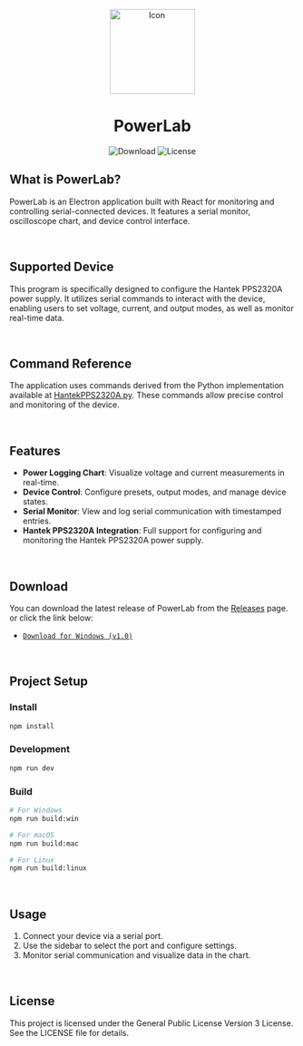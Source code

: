 <p align="center">
  <img src="https://github.com/user-attachments/assets/d52875d0-e908-455d-8d1f-a4fb96ca0acf" alt="Icon" width="150" height="150">
    <div align="center">
      <h1 align="center">PowerLab</h1>
      <img alt="Download" src="https://img.shields.io/github/downloads/ATOMIC09/powerlab/total" />
      <img alt="License" src="https://img.shields.io/github/license/ATOMIC09/powerlab">
    </div>
</p>

## What is PowerLab?

PowerLab is an Electron application built with React for monitoring and controlling serial-connected devices. It features a serial monitor, oscilloscope chart, and device control interface.

<br>

## Supported Device

This program is specifically designed to configure the Hantek PPS2320A power supply. It utilizes serial commands to interact with the device, enabling users to set voltage, current, and output modes, as well as monitor real-time data.

<br>

## Command Reference

The application uses commands derived from the Python implementation available at [HantekPPS2320A.py](https://github.com/hgrecco/labosdf/blob/master/software/python/instrumentos/HantekPPS2320A.py). These commands allow precise control and monitoring of the device.

<br>

## Features

- **Power Logging Chart**: Visualize voltage and current measurements in real-time.
- **Device Control**: Configure presets, output modes, and manage device states.
- **Serial Monitor**: View and log serial communication with timestamped entries.
- **Hantek PPS2320A Integration**: Full support for configuring and monitoring the Hantek PPS2320A power supply.

<br>

## Download
You can download the latest release of PowerLab from the [Releases](https://github.com/ATOMIC09/powerlab/releases) page. or click the link below:

- [`Download for Windows (v1.0)`]()

<br>

## Project Setup

### Install

```bash
npm install
```

### Development

```bash
npm run dev
```

### Build

```bash
# For Windows
npm run build:win

# For macOS
npm run build:mac

# For Linux
npm run build:linux
```

<br>

## Usage

1. Connect your device via a serial port.
2. Use the sidebar to select the port and configure settings.
3. Monitor serial communication and visualize data in the chart.

<br>

## License

This project is licensed under the General Public License Version 3 License. See the LICENSE file for details.
